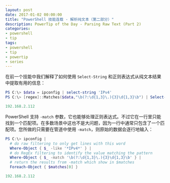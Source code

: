 ```yaml
---
layout: post
date: 2017-01-02 00:00:00
title: "PowerShell 技能连载 - 解析纯文本（第二部分）"
description: PowerTip of the Day - Parsing Raw Text (Part 2)
categories:
- powershell
- tip
tags:
- powershell
- tip
- powertip
- series
---
```

在前一个技能中我们解释了如何使用 `Select-String` 和正则表达式从纯文本结果中提取有用的信息：

```powershell
PS C:\> $data = ipconfig | select-string 'IPv4' 
PS C:\> [regex]::Matches($data,"\b(?:\d{1,3}\.){3}\d{1,3}\b") | Select-Object -ExpandProperty Value

192.168.2.112
```

PowerShell 支持 `-match` 参数，它也能够处理正则表达式。不过它在一行里只能找到一个匹配项。在多数场景中这也不是大问题，因为一行中通常只包含了一个匹配项。您所做的只需要在管道中使用 `-match`，则原始的数据会逐行地输入：

```powershell
PS C:\> ipconfig | 
  # do raw filtering to only get lines with this word
  Where-Object { $_ -like '*IPv4*' } |
  # do RegEx filtering to identify the value matching the pattern
  Where-Object { $_ -match '\b(?:\d{1,3}\.){3}\d{1,3}\b' } | 
  # return the results from -match which show in $matches
  Foreach-Object { $matches[0] }

192.168.2.112
```

<!--本文国际来源：[Parsing Raw Text (Part 2)](http://community.idera.com/powershell/powertips/b/tips/posts/parsing-raw-text-part-2)-->
